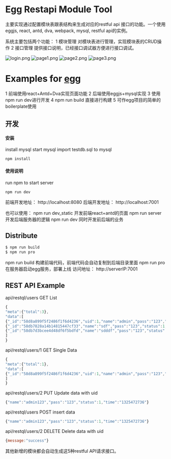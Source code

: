 # Egg Restapi Module Tool

主要实现通过配置模块表跟表结构来生成对应的restful api 接口的功能。一个使用 eggjs, react, antd, dva, webpack, mysql, restful api的实例。

系统主要包括两个功能：
1 模块管理 对模块表进行管理，实现模块表的CRUD操作
2 接口管理 提供接口说明，已经接口调试器方便进行接口调试。

![login.png](http://api.dll0.com/public/img/login.png)
![page1.png](http://api.dll0.com/public/img/page1.png)
![page2.png](http://api.dll0.com/public/img/page2.png)
![page3.png](http://api.dll0.com/public/img/page3.png)

# Examples for [egg](https://github.com/eggjs/egg/)

1 前端使用react+Antd+Dva实现页面功能
2 后端使用eggjs+mysql实现
3 使用npm run dev进行开发
4 npm run build 直接进行构建
5 可作egg项目的简单的boilerplate使用

## 开发

#### 安装

install mysql
start mysql
import testdb.sql to mysql

```
npm install
```
#### 使用说明

run npm to start server

```
npm run dev
```

前端开发地址：  http://localhost:8080
后端开发地址：  http://localhost:7001

也可以使用：
npm run dev_static 开发前端react+antd的页面
npm run server 开发后端服务器的逻辑
npm run dev 同时开发前后端的业务


## Distribute

```bash
$ npm run build
$ npm run pro
```

npm run build 构建前端代码，前端代码会自动复制到后端目录里面
npm run pro 在服务器启动egg服务，部署上线
访问地址： 
http://serverIP:7001

## REST API Example

api/restql/users GET List

```javascript
{
"meta":{"total":3},
"data":[
{"_id":"58d8a899f5f2486f1f6d4236","uid":1,"name":"admin","pass":"123","status":1,"time":"1325472736"},
{"_id":"58db7828a14b14815447cf33","name":"sdf","pass":"123","status":1,"time":"1325472736","uid":3,"__v":0},
{"_id":"58db7d3bcee4d48df6f5bdfd","name":"sdddf","pass":"123","status":1,"time":"1325472736","uid":4,"__v":0}
]
}
```

api/restql/users/1 GET Single Data

```javascript
{
"meta":{"total":1},
"data":[
{"_id":"58d8a899f5f2486f1f6d4236","uid":1,"name":"admin","pass":"123","status":1,"time":"1325472736"}
]
}
```

api/restql/users/2 PUT Update data with uid

```javascript
{"name":"admin123","pass":"123","status":1,"time":"1325472736"}
```

api/restql/users POST insert data

```javascript
{"name":"admin123","pass":"123","status":1,"time":"1325472736"}
```

api/restql/users/2 DELETE Delete data with uid

```javascript
{message:"success"}
```

其他新增的模块都会自动生成这5种restful API请求接口。
